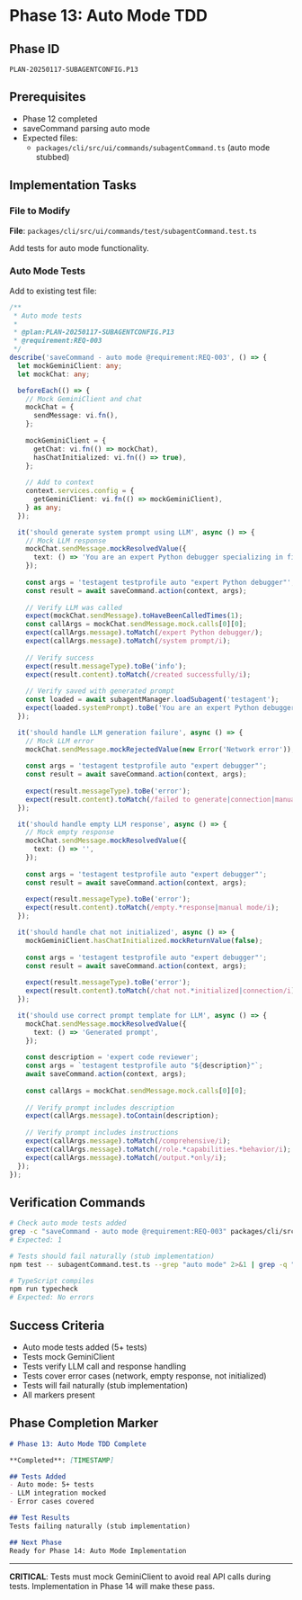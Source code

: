 # Phase 13: Auto Mode TDD

## Phase ID
`PLAN-20250117-SUBAGENTCONFIG.P13`

## Prerequisites
- Phase 12 completed
- saveCommand parsing auto mode
- Expected files:
  - `packages/cli/src/ui/commands/subagentCommand.ts` (auto mode stubbed)

## Implementation Tasks

### File to Modify

**File**: `packages/cli/src/ui/commands/test/subagentCommand.test.ts`

Add tests for auto mode functionality.

### Auto Mode Tests

Add to existing test file:

```typescript
/**
 * Auto mode tests
 * 
 * @plan:PLAN-20250117-SUBAGENTCONFIG.P13
 * @requirement:REQ-003
 */
describe('saveCommand - auto mode @requirement:REQ-003', () => {
  let mockGeminiClient: any;
  let mockChat: any;

  beforeEach(() => {
    // Mock GeminiClient and chat
    mockChat = {
      sendMessage: vi.fn(),
    };
    
    mockGeminiClient = {
      getChat: vi.fn(() => mockChat),
      hasChatInitialized: vi.fn(() => true),
    };
    
    // Add to context
    context.services.config = {
      getGeminiClient: vi.fn(() => mockGeminiClient),
    } as any;
  });

  it('should generate system prompt using LLM', async () => {
    // Mock LLM response
    mockChat.sendMessage.mockResolvedValue({
      text: () => 'You are an expert Python debugger specializing in finding and fixing bugs.',
    });
    
    const args = 'testagent testprofile auto "expert Python debugger"';
    const result = await saveCommand.action(context, args);
    
    // Verify LLM was called
    expect(mockChat.sendMessage).toHaveBeenCalledTimes(1);
    const callArgs = mockChat.sendMessage.mock.calls[0][0];
    expect(callArgs.message).toMatch(/expert Python debugger/);
    expect(callArgs.message).toMatch(/system prompt/i);
    
    // Verify success
    expect(result.messageType).toBe('info');
    expect(result.content).toMatch(/created successfully/i);
    
    // Verify saved with generated prompt
    const loaded = await subagentManager.loadSubagent('testagent');
    expect(loaded.systemPrompt).toBe('You are an expert Python debugger specializing in finding and fixing bugs.');
  });

  it('should handle LLM generation failure', async () => {
    // Mock LLM error
    mockChat.sendMessage.mockRejectedValue(new Error('Network error'));
    
    const args = 'testagent testprofile auto "expert debugger"';
    const result = await saveCommand.action(context, args);
    
    expect(result.messageType).toBe('error');
    expect(result.content).toMatch(/failed to generate|connection|manual mode/i);
  });

  it('should handle empty LLM response', async () => {
    // Mock empty response
    mockChat.sendMessage.mockResolvedValue({
      text: () => '',
    });
    
    const args = 'testagent testprofile auto "expert debugger"';
    const result = await saveCommand.action(context, args);
    
    expect(result.messageType).toBe('error');
    expect(result.content).toMatch(/empty.*response|manual mode/i);
  });

  it('should handle chat not initialized', async () => {
    mockGeminiClient.hasChatInitialized.mockReturnValue(false);
    
    const args = 'testagent testprofile auto "expert debugger"';
    const result = await saveCommand.action(context, args);
    
    expect(result.messageType).toBe('error');
    expect(result.content).toMatch(/chat not.*initialized|connection/i);
  });

  it('should use correct prompt template for LLM', async () => {
    mockChat.sendMessage.mockResolvedValue({
      text: () => 'Generated prompt',
    });
    
    const description = 'expert code reviewer';
    const args = `testagent testprofile auto "${description}"`;
    await saveCommand.action(context, args);
    
    const callArgs = mockChat.sendMessage.mock.calls[0][0];
    
    // Verify prompt includes description
    expect(callArgs.message).toContain(description);
    
    // Verify prompt includes instructions
    expect(callArgs.message).toMatch(/comprehensive/i);
    expect(callArgs.message).toMatch(/role.*capabilities.*behavior/i);
    expect(callArgs.message).toMatch(/output.*only/i);
  });
});
```

## Verification Commands

```bash
# Check auto mode tests added
grep -c "saveCommand - auto mode @requirement:REQ-003" packages/cli/src/ui/commands/test/subagentCommand.test.ts
# Expected: 1

# Tests should fail naturally (stub implementation)
npm test -- subagentCommand.test.ts --grep "auto mode" 2>&1 | grep -q "FAIL\|fail" || echo "Tests should fail"

# TypeScript compiles
npm run typecheck
# Expected: No errors
```

## Success Criteria

- Auto mode tests added (5+ tests)
- Tests mock GeminiClient
- Tests verify LLM call and response handling
- Tests cover error cases (network, empty response, not initialized)
- Tests will fail naturally (stub implementation)
- All markers present

## Phase Completion Marker

```markdown
# Phase 13: Auto Mode TDD Complete

**Completed**: [TIMESTAMP]

## Tests Added
- Auto mode: 5+ tests
- LLM integration mocked
- Error cases covered

## Test Results
Tests failing naturally (stub implementation)

## Next Phase
Ready for Phase 14: Auto Mode Implementation
```

---

**CRITICAL**: Tests must mock GeminiClient to avoid real API calls during tests. Implementation in Phase 14 will make these pass.
